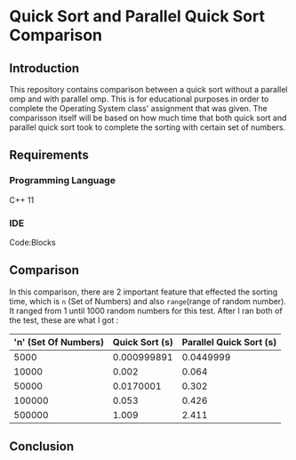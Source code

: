 # Quick Sort and Parallel Quick Sort Comparison

## Introduction 
This repository contains comparison between a quick sort without a parallel omp and with parallel omp. This is for educational purposes in order to complete the Operating System class' assignment that was given. The comparisson itself will be based on how much time that both quick sort and parallel quick sort took to complete the sorting with certain set of numbers. 

## Requirements

### Programming Language
C++ 11 

### IDE
Code:Blocks

## Comparison
In this comparison, there are 2 important feature that effected the sorting time, which is `n` (Set of Numbers) and also `range`(range of random number). It ranged from 1 until 1000 random numbers for this test. After I ran both of the test, these are what I got : 

| 'n' (Set Of Numbers)  | Quick Sort (s)    | Parallel Quick Sort (s)|
| ----------------------| ------------------| -----------------------|
| 5000                  | 0.000999891       | 0.0449999              |
| 10000                 | 0.002             | 0.064                  |
| 50000                 | 0.0170001         | 0.302                  |
| 100000                | 0.053             | 0.426                  |
| 500000                | 1.009             | 2.411                  |




## Conclusion 

